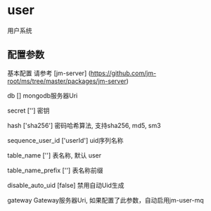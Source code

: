 # user

用户系统

## 配置参数

基本配置 请参考 [jm-server] (https://github.com/jm-root/ms/tree/master/packages/jm-server)

db [] mongodb服务器Uri

secret [''] 密钥

hash ['sha256'] 密码哈希算法, 支持sha256, md5, sm3

sequence_user_id ['userId'] uid序列名称

table_name [''] 表名称, 默认 user

table_name_prefix [''] 表名称前缀

disable_auto_uid [false] 禁用自动Uid生成

gateway Gateway服务器Uri, 如果配置了此参数，自动启用jm-user-mq
